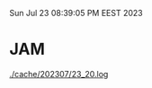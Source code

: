 Sun Jul 23 08:39:05 PM EEST 2023
# JAM
<a href='./cache/202307/23_20.log'>./cache/202307/23_20.log</a>
